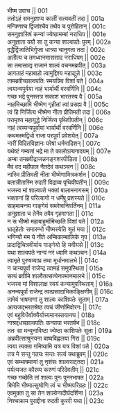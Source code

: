भीष्म उवाच ||	001    
ततोऽहं समनुज्ञाप्य कालीं सत्यवतीं तदा |	001a  
मन्त्रिणश्च द्विजांश्चैव तथैव च पुरोहितान् |	001c  
समनुज्ञासिषं कन्यां ज्येष्ठामम्बां नराधिप ||	001e   
अनुज्ञाता ययौ सा तु कन्या शाल्वपतेः पुरम् |	002a  
वृद्धैर्द्विजातिभिर्गुप्ता धात्र्या चानुगता तदा |	002c  
अतीत्य च तमध्वानमाससाद नराधिपम् ||	002e   
सा तमासाद्य राजानं शाल्वं वचनमब्रवीत् |	003a  
आगताहं महाबाहो त्वामुद्दिश्य महाद्युते ||	003c  
तामब्रवीच्छाल्वपतिः स्मयन्निव विशां पते |	004a  
त्वयान्यपूर्वया नाहं भार्यार्थी वरवर्णिनि ||	004c  
गच्छ भद्रे पुनस्तत्र सकाशं भारतस्य वै |	005a  
नाहमिच्छामि भीष्मेण गृहीतां त्वां प्रसह्य वै ||	005c  
त्वं हि निर्जित्य भीष्मेण नीता प्रीतिमती तदा |	006a  
परामृश्य महायुद्धे निर्जित्य पृथिवीपतीन् |	006c  
नाहं त्वय्यन्यपूर्वायां भार्यार्थी वरवर्णिनि ||	006e   
कथमस्मद्विधो राजा परपूर्वां प्रवेशयेत् |	007a  
नारीं विदितविज्ञानः परेषां धर्ममादिशन् |	007c  
यथेष्टं गम्यतां भद्रे मा ते कालोऽत्यगादयम् ||	007e   
अम्बा तमब्रवीद्राजन्ननङ्गशरपीडिता |	008a  
मैवं वद महीपाल नैतदेवं कथञ्चन ||	008c  
नास्मि प्रीतिमती नीता भीष्मेणामित्रकर्शन |	009a  
बलान्नीतास्मि रुदती विद्राव्य पृथिवीपतीन् ||	009c  
भजस्व मां शाल्वपते भक्तां बालामनागसम् |	010a  
भक्तानां हि परित्यागो न धर्मेषु प्रशस्यते ||	010c  
साहमामन्त्र्य गाङ्गेयं समरेष्वनिवर्तिनम् |	011a  
अनुज्ञाता च तेनैव तवैव गृहमागता ||	011c  
न स भीष्मो महाबाहुर्मामिच्छति विशां पते |	012a  
भ्रातृहेतोः समारम्भो भीष्मस्येति श्रुतं मया ||	012c  
भगिन्यौ मम ये नीते अम्बिकाम्बालिके नृप |	013a  
प्रादाद्विचित्रवीर्याय गाङ्गेयो हि यवीयसे ||	013c  
यथा शाल्वपते नान्यं नरं ध्यामि कथञ्चन |	014a  
त्वामृते पुरुषव्याघ्र तथा मूर्धानमालभे ||	014c  
न चान्यपूर्वा राजेन्द्र त्वामहं समुपस्थिता |	015a  
सत्यं ब्रवीमि शाल्वैतत्सत्येनात्मानमालभे ||	015c  
भजस्व मां विशालाक्ष स्वयं कन्यामुपस्थिताम् |	016a  
अनन्यपूर्वां राजेन्द्र त्वत्प्रसादाभिकाङ्क्षिणीम् ||	016c  
तामेवं भाषमाणां तु शाल्वः काशिपतेः सुताम् |	017a  
अत्यजद्भरतश्रेष्ठ त्वचं जीर्णामिवोरगः ||	017c  
एवं बहुविधैर्वाक्यैर्याच्यमानस्तयानघ |	018a  
नाश्रद्दधच्छाल्वपतिः कन्याया भरतर्षभ ||	018c  
ततः सा मन्युनाविष्टा ज्येष्ठा काशिपतेः सुता |	019a  
अब्रवीत्साश्रुनयना बाष्पविह्वलया गिरा ||	019c  
त्वया त्यक्ता गमिष्यामि यत्र यत्र विशां पते |	020a  
तत्र मे सन्तु गतयः सन्तः सत्यं यथाब्रुवम् ||	020c  
एवं सम्भाषमाणां तु नृशंसः शाल्वराट्तदा |	021a  
पर्यत्यजत कौरव्य करुणं परिदेवतीम् ||	021c  
गच्छ गच्छेति तां शाल्वः पुनः पुनरभाषत |	022a  
बिभेमि भीष्मात्सुश्रोणि त्वं च भीष्मपरिग्रहः ||	022c  
एवमुक्ता तु सा तेन शाल्वेनादीर्घदर्शिना |	023a  
निश्चक्राम पुराद्दीना रुदती कुररी यथा ||	023c  
